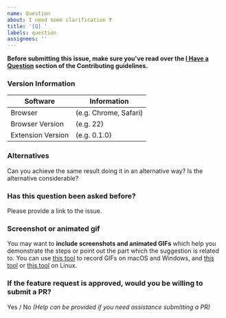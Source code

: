 ```yaml
---
name: Question
about: I need some clarification ❓
title: '[Q] '
labels: question
assignees: ''
---
```


**Before submitting this issue, make sure you've read over the [I Have a Question](https://github.com/alexkim205/chummy/blob/master/docs/CONTRIBUTING.md#i-have-a-question) section of the Contributing guidelines.**

### Version Information

| Software          | Information           |
| ----------------- | --------------------- |
| Browser           | (e.g. Chrome, Safari) |
| Browser Version   | (e.g. 22)             |
| Extension Version | (e.g. 0.1.0)          |

### Alternatives

Can you achieve the same result doing it in an alternative way? Is the alternative considerable?

### Has this question been asked before?

Please provide a link to the issue.

### Screenshot or animated gif

You may want to **include screenshots and animated GIFs** which help you demonstrate the steps or point out the part which the suggestion is related to. You can use [this tool](https://www.cockos.com/licecap/) to record GIFs on macOS and Windows, and [this tool](https://github.com/colinkeenan/silentcast) or [this tool](https://github.com/GNOME/byzanz) on Linux.

### If the feature request is approved, would you be willing to submit a PR?

Yes / No _(Help can be provided if you need assistance submitting a PR)_
